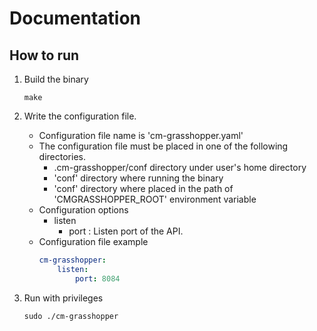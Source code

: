 # Documentation

## How to run

1. Build the binary
     ```shell
     make
     ```

2. Write the configuration file.
   - Configuration file name is 'cm-grasshopper.yaml'
   - The configuration file must be placed in one of the following directories.
      - .cm-grasshopper/conf directory under user's home directory
      - 'conf' directory where running the binary
      - 'conf' directory where placed in the path of 'CMGRASSHOPPER_ROOT' environment variable
   - Configuration options
       - listen
           - port : Listen port of the API.
   - Configuration file example
     ```yaml
     cm-grasshopper:
         listen:
             port: 8084
     ```

3. Run with privileges
     ```shell
     sudo ./cm-grasshopper
     ```
